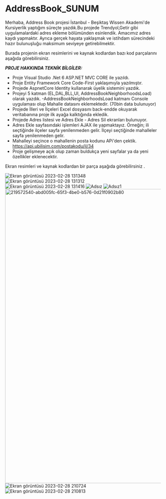 # AddressBook_SUNUM

Merhaba, Address Book projesi İstanbul - Beşiktaş Wissen Akademi'de Kursiyerlik yaptığım süreçte yazdık.Bu projede Trendyol,Getir gibi uygulamalardaki adres ekleme bölümünden esinlendik. Amacımız adres kaydı yapmaktır. Ayrıca gerçek hayata yaklaşmak ve istihdam sürecindeki hazır bulunuşluğu maksimum seviyeye getirebilmektir.

Burada projenin ekran resimlerini ve kaynak kodlardan bazı kod parçalarını aşağıda görebilirsiniz.


***PROJE HAKKINDA TEKNİK BİLGİLER:***

- Proje Visual Studio .Net 6 ASP.NET MVC CORE ile yazıldı.
- Proje Entity Framework Core Code-First yaklaşımıyla yazılmıştır.
- Projede AspnetCore Identity kullanarak üyelik sistemini yazdık.
- Projeyi 5 katman (EL,DAL,BLL,UI, AddressBookNeighborhoodsLoad) olarak yazdık.
-AddressBookNeighborhoodsLoad katmanı Console uygulaması olup Mahalle datasını eklemektedir. (70bin data bulunuyor)
- Projede İlleri  ve İlçeleri Excel dosyasını back-endde okuyarak veritabanına proje ilk ayağa kalktığında ekledik.
- Projede Adres listesi ve Adres Ekle - Adres Sil ekranları bulunuyor. 
- Adres Ekle sayfasındaki işlemleri AJAX ile yapmaktayız. Örneğin; ili seçtiğinde ilçeler sayfa yenilenmeden gelir. İlçeyi seçtiğinde mahalleler sayfa yenilenmeden gelir.
- Mahalleyi seçince o mahallenin posta kodunu APi'den çektik.  https://api.ubilisim.com/postakodu/il/34
- Proje gelişmeye açık olup zaman buldukça yeni sayfalar ya da yeni özellikler eklenecektir.

Ekran resimleri ve kaynak kodlardan bir parça aşağıda görebilirsiniz .

![Ekran görüntüsü 2023-02-28 131348](https://user-images.githubusercontent.com/118689173/221942361-db685f4c-0c0d-4fd0-ac74-4ab84d86c9b1.png)
![Ekran görüntüsü 2023-02-28 131312](https://user-images.githubusercontent.com/118689173/221942380-9f762144-14b6-450e-a51a-d16c677e92c8.png)
![Ekran görüntüsü 2023-02-28 131416](https://user-images.githubusercontent.com/118689173/221942421-75c5998c-470e-4c18-a850-b66a66e60584.png)
![Adsız](https://user-images.githubusercontent.com/118689173/221942481-509d828f-4096-4132-9063-4123155672b0.png)
![Adsız1](https://user-images.githubusercontent.com/118689173/221942505-037e7f11-864b-469b-ae2e-34f1724bd211.png)
<img width="949" alt="219572540-abd005fc-65f3-4be0-b576-0d21f0902b80" src="https://user-images.githubusercontent.com/118689173/221942569-bbd7d067-4268-4a29-9b5e-712395d29c55.png">
![Ekran görüntüsü 2023-02-28 210724](https://user-images.githubusercontent.com/118689173/221942594-06ac4dd9-55a4-40ee-aa47-f0b05f2f8ff3.png)
![Ekran görüntüsü 2023-02-28 210813](https://user-images.githubusercontent.com/118689173/221942602-25b397f4-78e0-4dc9-a2db-a8f2d8dfce47.png)
